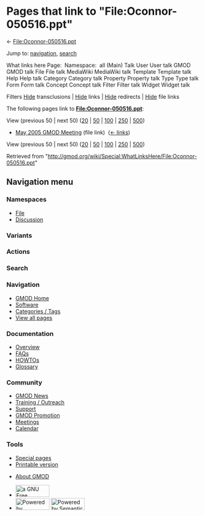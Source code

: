 <div id="mw-page-base" class="noprint">

</div>

<div id="mw-head-base" class="noprint">

</div>

<div id="content" class="mw-body" role="main">

<span id="top"></span>

<div id="mw-js-message" style="display:none;">

</div>



# <span dir="auto">Pages that link to "File:Oconnor-050516.ppt"</span>

<div id="bodyContent">

<div id="contentSub">

←
[File:Oconnor-050516.ppt](/wiki/File:Oconnor-050516.ppt "File:Oconnor-050516.ppt")

</div>

<div id="jump-to-nav" class="mw-jump">

Jump to: [navigation](#mw-navigation), [search](#p-search)

</div>

<div id="mw-content-text">

What links here Page:  Namespace:  all (Main) Talk User User talk GMOD
GMOD talk File File talk MediaWiki MediaWiki talk Template Template talk
Help Help talk Category Category talk Property Property talk Type Type
talk Form Form talk Concept Concept talk Filter Filter talk Widget
Widget talk

Filters
[Hide](/mediawiki/index.php?title=Special:WhatLinksHere/File:Oconnor-050516.ppt&hidetrans=1 "Special:WhatLinksHere/File:Oconnor-050516.ppt")
transclusions \|
[Hide](/mediawiki/index.php?title=Special:WhatLinksHere/File:Oconnor-050516.ppt&hidelinks=1 "Special:WhatLinksHere/File:Oconnor-050516.ppt")
links \|
[Hide](/mediawiki/index.php?title=Special:WhatLinksHere/File:Oconnor-050516.ppt&hideredirs=1 "Special:WhatLinksHere/File:Oconnor-050516.ppt")
redirects \|
[Hide](/mediawiki/index.php?title=Special:WhatLinksHere/File:Oconnor-050516.ppt&hideimages=1 "Special:WhatLinksHere/File:Oconnor-050516.ppt")
file links

The following pages link to
**[File:Oconnor-050516.ppt](/wiki/File:Oconnor-050516.ppt "File:Oconnor-050516.ppt")**:

View (previous 50 \| next 50)
([20](/mediawiki/index.php?title=Special:WhatLinksHere/File:Oconnor-050516.ppt&limit=20 "Special:WhatLinksHere/File:Oconnor-050516.ppt")
\|
[50](/mediawiki/index.php?title=Special:WhatLinksHere/File:Oconnor-050516.ppt&limit=50 "Special:WhatLinksHere/File:Oconnor-050516.ppt")
\|
[100](/mediawiki/index.php?title=Special:WhatLinksHere/File:Oconnor-050516.ppt&limit=100 "Special:WhatLinksHere/File:Oconnor-050516.ppt")
\|
[250](/mediawiki/index.php?title=Special:WhatLinksHere/File:Oconnor-050516.ppt&limit=250 "Special:WhatLinksHere/File:Oconnor-050516.ppt")
\|
[500](/mediawiki/index.php?title=Special:WhatLinksHere/File:Oconnor-050516.ppt&limit=500 "Special:WhatLinksHere/File:Oconnor-050516.ppt"))

- [May 2005 GMOD
  Meeting](/wiki/May_2005_GMOD_Meeting "May 2005 GMOD Meeting") (file
  link) ‎ <span class="mw-whatlinkshere-tools">([←
  links](/mediawiki/index.php?title=Special:WhatLinksHere&target=May+2005+GMOD+Meeting "Special:WhatLinksHere"))</span>

View (previous 50 \| next 50)
([20](/mediawiki/index.php?title=Special:WhatLinksHere/File:Oconnor-050516.ppt&limit=20 "Special:WhatLinksHere/File:Oconnor-050516.ppt")
\|
[50](/mediawiki/index.php?title=Special:WhatLinksHere/File:Oconnor-050516.ppt&limit=50 "Special:WhatLinksHere/File:Oconnor-050516.ppt")
\|
[100](/mediawiki/index.php?title=Special:WhatLinksHere/File:Oconnor-050516.ppt&limit=100 "Special:WhatLinksHere/File:Oconnor-050516.ppt")
\|
[250](/mediawiki/index.php?title=Special:WhatLinksHere/File:Oconnor-050516.ppt&limit=250 "Special:WhatLinksHere/File:Oconnor-050516.ppt")
\|
[500](/mediawiki/index.php?title=Special:WhatLinksHere/File:Oconnor-050516.ppt&limit=500 "Special:WhatLinksHere/File:Oconnor-050516.ppt"))

</div>

<div class="printfooter">

Retrieved from
"<http://gmod.org/wiki/Special:WhatLinksHere/File:Oconnor-050516.ppt>"

</div>

<div id="catlinks" class="catlinks catlinks-allhidden">

</div>

<div class="visualClear">

</div>

</div>

</div>

<div id="mw-navigation">

## Navigation menu

<div id="mw-head">



<div id="left-navigation">

<div id="p-namespaces" class="vectorTabs" role="navigation"
aria-labelledby="p-namespaces-label">

### Namespaces

- <span id="ca-nstab-image"><a href="/wiki/File:Oconnor-050516.ppt" accesskey="c"
  title="View the file page [c]">File</a></span>
- <span id="ca-talk"><a
  href="/mediawiki/index.php?title=File_talk:Oconnor-050516.ppt&amp;action=edit&amp;redlink=1"
  accesskey="t"
  title="Discussion about the content page [t]">Discussion</a></span>

</div>

<div id="p-variants" class="vectorMenu emptyPortlet" role="navigation"
aria-labelledby="p-variants-label">

### 

### Variants[](#)

<div class="menu">

</div>

</div>

</div>

<div id="right-navigation">



<div id="p-cactions" class="vectorMenu emptyPortlet" role="navigation"
aria-labelledby="p-cactions-label">

### Actions[](#)

<div class="menu">

</div>

</div>

<div id="p-search" role="search">

### Search

<div id="simpleSearch">

</div>

</div>

</div>

</div>

<div id="mw-panel">

<div id="p-logo" role="banner">

<a href="/wiki/Main_Page"
style="background-image: url(http://gmod.org/images/GMOD-cogs.png);"
title="Visit the main page"></a>

</div>

<div id="p-Navigation" class="portal" role="navigation"
aria-labelledby="p-Navigation-label">

### Navigation

<div class="body">

- <span id="n-GMOD-Home">[GMOD Home](/wiki/Main_Page)</span>
- <span id="n-Software">[Software](/wiki/GMOD_Components)</span>
- <span id="n-Categories-.2F-Tags">[Categories /
  Tags](/wiki/Categories)</span>
- <span id="n-View-all-pages">[View all
  pages](/wiki/Special:AllPages)</span>

</div>

</div>

<div id="p-Documentation" class="portal" role="navigation"
aria-labelledby="p-Documentation-label">

### Documentation

<div class="body">

- <span id="n-Overview">[Overview](/wiki/Overview)</span>
- <span id="n-FAQs">[FAQs](/wiki/Category:FAQ)</span>
- <span id="n-HOWTOs">[HOWTOs](/wiki/Category:HOWTO)</span>
- <span id="n-Glossary">[Glossary](/wiki/Glossary)</span>

</div>

</div>

<div id="p-Community" class="portal" role="navigation"
aria-labelledby="p-Community-label">

### Community

<div class="body">

- <span id="n-GMOD-News">[GMOD News](/wiki/GMOD_News)</span>
- <span id="n-Training-.2F-Outreach">[Training /
  Outreach](/wiki/Training_and_Outreach)</span>
- <span id="n-Support">[Support](/wiki/Support)</span>
- <span id="n-GMOD-Promotion">[GMOD
  Promotion](/wiki/GMOD_Promotion)</span>
- <span id="n-Meetings">[Meetings](/wiki/Meetings)</span>
- <span id="n-Calendar">[Calendar](/wiki/Calendar)</span>

</div>

</div>

<div id="p-tb" class="portal" role="navigation"
aria-labelledby="p-tb-label">

### Tools

<div class="body">

- <span id="t-specialpages"><a href="/wiki/Special:SpecialPages" accesskey="q"
  title="A list of all special pages [q]">Special pages</a></span>
- <span id="t-print"><a
  href="/mediawiki/index.php?title=Special:WhatLinksHere/File:Oconnor-050516.ppt&amp;printable=yes"
  rel="alternate" accesskey="p"
  title="Printable version of this page [p]">Printable version</a></span>

</div>

</div>

</div>

</div>

<div id="footer" role="contentinfo">

- <span id="footer-places-about">[About
  GMOD](/wiki/GMOD:About "GMOD:About")</span>

<!-- -->

- <span id="footer-copyrightico">[<img src="http://www.gnu.org/graphics/gfdl-logo-small.png" width="88"
  height="31" alt="a GNU Free Documentation License" />](http://www.gnu.org/licenses/fdl-1.3.html)</span>
- <span id="footer-poweredbyico">[<img src="/mediawiki/skins/common/images/poweredby_mediawiki_88x31.png"
  width="88" height="31" alt="Powered by MediaWiki" />](//www.mediawiki.org/)
  [<img
  src="/mediawiki/extensions/SemanticMediaWiki/includes/../resources/images/smw_button.png"
  width="88" height="31" alt="Powered by Semantic MediaWiki" />](https://www.semantic-mediawiki.org/wiki/Semantic_MediaWiki)</span>

<div style="clear:both">

</div>

</div>
